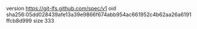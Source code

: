version https://git-lfs.github.com/spec/v1
oid sha256:05dd028439afe13a39e9866f674abb954ac661952c4b62aa26a6191ffcb8d999
size 333
